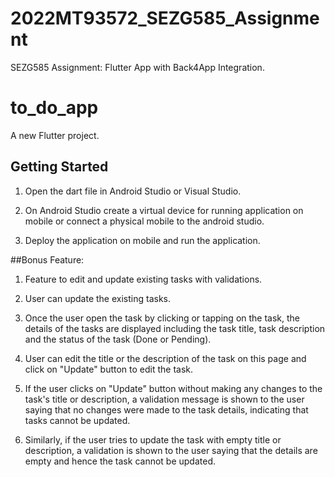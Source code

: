 # 2022MT93572_SEZG585_Assignment
SEZG585 Assignment: Flutter App with Back4App Integration.

# to_do_app
A new Flutter project.

## Getting Started
1. Open the dart file in Android Studio or Visual Studio.

2. On Android Studio create a virtual device for running application on mobile or connect a physical mobile to the android studio.

3. Deploy the application on mobile and run the application.

##Bonus Feature:
1. Feature to edit and update existing tasks with validations.

2. User can update the existing tasks.

3. Once the user open the task by clicking or tapping on the task, the details of the tasks are displayed including the task title, task description and the status of the task (Done or Pending).

4. User can edit the title or the description of the task on this page and click on "Update" button to edit the task.

5. If the user clicks on "Update" button without making any changes to the task's title or description, a validation message is shown to the user saying that no changes were made to the task details, indicating that tasks cannot be updated.

6. Similarly, if the user tries to update the task with empty title or description, a validation is shown to the user saying that the details are empty and hence the task cannot be updated.

